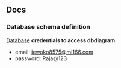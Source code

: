 ## Docs

### Database schema definition

[Database](https://app.quickdatabasediagrams.com/#/d/q8ze4J)
**credentials to access dbdiagram**
* email: jewoko8575@mi166.com
* password: Raja@123
